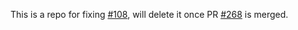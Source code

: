 This is a repo for fixing [#108](https://github.com/danbovey/react-infinite-scroller/issues/108), will delete it once PR [#268](https://github.com/danbovey/react-infinite-scroller/pull/268) is merged.
